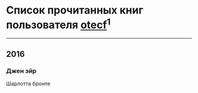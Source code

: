 # Список прочитанных книг пользователя [otecf](http://vk.com/id135099553)<sup>1</sup>
---

## 2016

### Джен эйр
Шарлотта бронте



